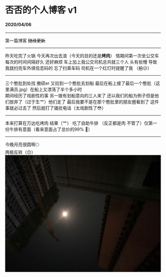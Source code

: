 # 否否的个人博客 v1
#### 2020/04/06  
***
第一篇博客 ~~随缘更新~~
***
昨天吃完了火锅 今天再次出去浪（今天的目的还是**烤肉**） 情期间第一次坐公交车 每次的时间间隔好久 还好麻烦 车上加上我公交司机总共就三个人 头有些懵 导致我就扫完车外填信息码的 忘了扫乘车码 司机在一个红灯时提醒了我 （~~尬~~😥）
***
三个憨批到处找 撤硕er 又拉到一个憨批去划船 最后在船上接了最后一个憨批（这里满员.jpg）在船上又漂荡了半个多小时  
期间经历了戏剧性的事  另一拨有划船意向的三人来了 还以我们的船为例子但是他们放弃了（过于生艹）他们走了 最后我要不是在那个憨批里的朋友圈看到了 这件事就必过去了 然后就打了骚扰电话（太戏剧性了😳）
***
本来打算在万达吃烤肉 结果（艹） 吃了自助牛排 （反正都是肉 不管了）仅第一份牛排有意面（看来意面占了总价的99% 🤣）
***
今晚月亮很圆啊🌕  
两极反转（🙃）
![月亮两极反转](/images/0406-1.png)
